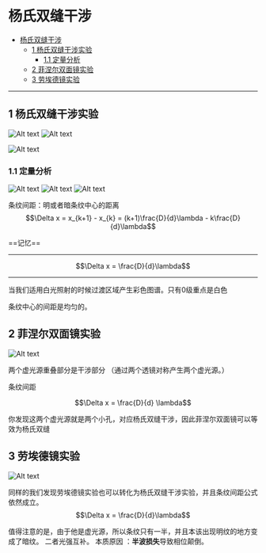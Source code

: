 # 杨氏双缝干涉  

<!-- @import "[TOC]" {cmd="toc" depthFrom=1 depthTo=6 orderedList=false} -->

<!-- code_chunk_output -->

- [杨氏双缝干涉](#杨氏双缝干涉)
  - [1 杨氏双缝干涉实验](#1-杨氏双缝干涉实验)
    - [1.1 定量分析](#11-定量分析)
  - [2 菲涅尔双面镜实验](#2-菲涅尔双面镜实验)
  - [3 劳埃德镜实验](#3-劳埃德镜实验)

<!-- /code_chunk_output -->

---

## 1 杨氏双缝干涉实验 

![Alt text](OIP.jpg)
![Alt text](v2-4a71729291be7db8e60239dd8e8776a0_r.jpg)

![Alt text](<OIP (1)-1.jpg>)

### 1.1 定量分析  

![Alt text](image-3.png)
![Alt text](image-4.png)
![Alt text](image-5.png)

条纹间距：明或者暗条纹中心的距离
$$\Delta x = x_{k+1} - x_{k} = (k+1)\frac{D}{d}\lambda - k\frac{D}{d}\lambda$$

==记忆==

---

$$\Delta x = \frac{D}{d}\lambda$$

---

当我们适用白光照射的时候过渡区域产生彩色图谱。只有0级重点是白色

条纹中心的间距是均匀的。

## 2 菲涅尔双面镜实验  
![Alt text](b17eca8065380cd791238c58940bba345982b2b72b7d.webp)

两个虚光源重叠部分是干涉部分
（通过两个透镜对称产生两个虚光源。）

条纹间距

$$\Delta x = \frac{D}{d} \lambda$$

你发现这两个虚光源就是两个小孔，对应杨氏双缝干涉，因此菲涅尔双面镜可以等效为杨氏双缝

## 3 劳埃德镜实验 

![Alt text](v2-9616a1170e91fcb392e61324c7467699_r.jpg)

同样的我们发现劳埃德镜实验也可以转化为杨氏双缝干涉实验，并且条纹间距公式依然成立。
$$\Delta x = \frac{D}{d}\lambda$$

值得注意的是，由于他是虚光源，所以条纹只有一半，并且本该出现明纹的地方变成了暗纹。
二者光强互补。
本质原因 ：**半波损失**导致相位颠倒。

